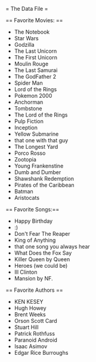 = The Data File =


== Favorite Movies: ==
* The Notebook
* Star Wars
* Godzilla
* The Last Unicorn
* The First Unicorn
* Moulin Rouge
* The Last Samurai
* The GodFather 2 
* Spider Man
* Lord of the Rings
* Pokemon 2000
* Anchorman
* Tombstone
* The Lord of the Rings
* Pulp Fiction
* Inception
* Yellow Submarine
* that one with that guy
* The Longest Yard
* Porco Rosso 
* Zootopia
* Young Frankenstine
* Dumb and Dumber
* Shawshank Redemption
* Pirates of the Caribbean
* Batman
* Aristocats


== Favorite Songs:==
* Happy Birthday
* :)
* Don't Fear The Reaper
* King of Anything
* that one song you always hear
* What Does the Fox Say
* Killer Queen by Queen
* Heroes (we could be)
* Ill Clinton
* Mansion by NF.

== Favorite Authors ==
* KEN KESEY
* Hugh Howey
* Brent Weeks
* Orson Scott Card
* Stuart Hill
* Patrick Rothfuss
* Paranoid Android
* Isaac Asimov
* Edgar Rice Burroughs
